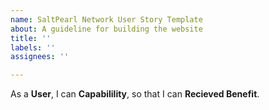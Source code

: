 ```yaml
---
name: SaltPearl Network User Story Template
about: A guideline for building the website
title: ''
labels: ''
assignees: ''

---
```


As a **User**, I can **Capabilility**, so that I can **Recieved Benefit**.
